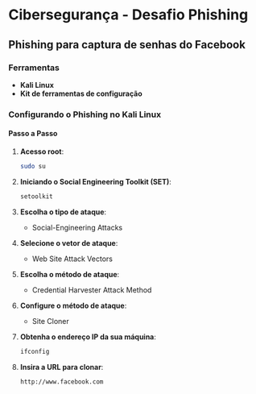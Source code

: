 



# Cibersegurança - Desafio Phishing

## Phishing para captura de senhas do Facebook

### Ferramentas
- **Kali Linux**
- **Kit de ferramentas de configuração**

### Configurando o Phishing no Kali Linux

#### Passo a Passo

1. **Acesso root**:
   ```bash
   sudo su
   ```

2. **Iniciando o Social Engineering Toolkit (SET)**:
   ```bash
   setoolkit
   ```

3. **Escolha o tipo de ataque**:
   - Social-Engineering Attacks

4. **Selecione o vetor de ataque**:
   - Web Site Attack Vectors

5. **Escolha o método de ataque**:
   - Credential Harvester Attack Method

6. **Configure o método de ataque**:
   - Site Cloner

7. **Obtenha o endereço IP da sua máquina**:
   ```bash
   ifconfig
   ```

8. **Insira a URL para clonar**:
   ```
   http://www.facebook.com
   ```

